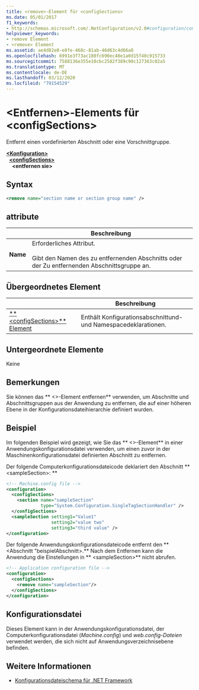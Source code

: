 ```yaml
---
title: <remove>-Element für <configSections>
ms.date: 05/01/2017
f1_keywords:
- http://schemas.microsoft.com/.NetConfiguration/v2.0#configuration/configSections/remove
helpviewer_keywords:
- remove Element
- <remove> Element
ms.assetid: ae4d82e0-e8fe-468c-81ab-46d63c4d66a8
ms.openlocfilehash: 6991e3f73ac180fc690ec48e1a0d15f40c915733
ms.sourcegitcommit: 7588136e355e10cbc2582f389c90c127363c02a5
ms.translationtype: MT
ms.contentlocale: de-DE
ms.lasthandoff: 03/12/2020
ms.locfileid: "79154529"
---
```

# <a name="remove-element-for-configsections"></a>\<Entfernen>-Elements für \<configSections>

Entfernt einen vordefinierten Abschnitt oder eine Vorschnittgruppe.

[**\<Konfiguration>**](configuration-element.md)\
&nbsp;&nbsp;[**\<configSections>**](configsections-element-for-configuration.md)\
&nbsp;&nbsp;&nbsp;&nbsp;**\<entfernen sie>**

## <a name="syntax"></a>Syntax

```xml
<remove name="section name or section group name" />
```

## <a name="attribute"></a>attribute

|           | Beschreibung |
| --------- | ----------- |
| **Name**  | Erforderliches Attribut.<br><br>Gibt den Namen des zu entfernenden Abschnitts oder der Zu entfernenden Abschnittsgruppe an. |

## <a name="parent-element"></a>Übergeordnetes Element

|     | Beschreibung |
| --- | ----------- |
| [** \<configSections>** Element](configsections-element-for-configuration.md) | Enthält Konfigurationsabschnittund- und Namespacedeklarationen. |

## <a name="child-elements"></a>Untergeordnete Elemente

Keine

## <a name="remarks"></a>Bemerkungen

Sie können das ** \<>-Element entfernen** verwenden, um Abschnitte und Abschnittsgruppen aus der Anwendung zu entfernen, die auf einer höheren Ebene in der Konfigurationsdateihierarchie definiert wurden.

## <a name="example"></a>Beispiel

Im folgenden Beispiel wird gezeigt, wie Sie das ** \<>-Element** in einer Anwendungskonfigurationsdatei verwenden, um einen zuvor in der Maschinenkonfigurationsdatei definierten Abschnitt zu entfernen.

Der folgende Computerkonfigurationsdateicode deklariert den Abschnitt ** \<sampleSection>: **

```xml
<!-- Machine.config file -->
<configuration>
  <configSections>
    <section name="sampleSection"
             type="System.Configuration.SingleTagSectionHandler" />
  </configSections>
  <sampleSection setting1="Value1"
                 setting2="value two"
                 setting3="third value" />
</configuration>
```

Der folgende Anwendungskonfigurationsdateicode entfernt den ** \<Abschnitt "beispielAbschnitt>.** Nach dem Entfernen kann die Anwendung die Einstellungen in ** \<sampleSection>** nicht abrufen.

```xml
<!-- Application configuration file -->
<configuration>
  <configSections>
    <remove name="sampleSection"/>
  </configSections>
</configuration>
```

## <a name="configuration-file"></a>Konfigurationsdatei

Dieses Element kann in der Anwendungskonfigurationsdatei, der Computerkonfigurationsdatei (*Machine.config*) und *web.config-Dateien* verwendet werden, die sich nicht auf Anwendungsverzeichnisebene befinden.

## <a name="see-also"></a>Weitere Informationen

- [Konfigurationsdateischema für .NET Framework](index.md)
